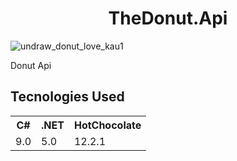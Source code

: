  <h1 align="center">TheDonut.Api </h1>

![undraw_donut_love_kau1](https://user-images.githubusercontent.com/25781203/141845032-8fb8928c-e3e7-49a0-ac2a-80c9e4377a97.png)


Donut Api 

## Tecnologies Used

<table>
<tr>
	<th>C#</th>
	<th>.NET</th>
	<th>HotChocolate</th>
</tr>
<tr>
	<td>9.0</td>
	<td>5.0</td>
	<td>12.2.1</td>
</tr>
</table>
